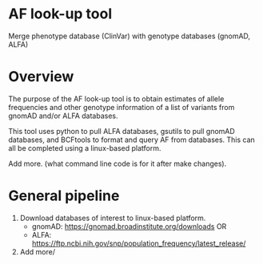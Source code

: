 # AF look-up tool
Merge phenotype database (ClinVar) with genotype databases (gnomAD, ALFA)

# Overview
The purpose of the AF look-up tool is to obtain estimates of allele frequencies and other genotype information of a list of variants from gnomAD and/or ALFA databases. 

This tool uses python to pull ALFA databases, gsutils to pull gnomAD databases, and BCFtools to format and query AF from databases. This can all be completed using a linux-based platform. 

Add more. (what command line code is for it after make changes).

# General pipeline
1. Download databases of interest to linux-based platform.
      - gnomAD: https://gnomad.broadinstitute.org/downloads
         OR
      - ALFA: https://ftp.ncbi.nih.gov/snp/population_frequency/latest_release/
2. Add more/
